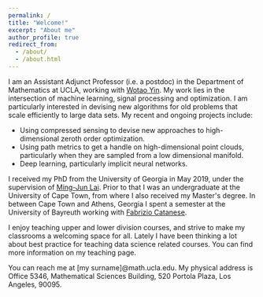 ```yaml
---
permalink: /
title: "Welcome!"
excerpt: "About me"
author_profile: true
redirect_from:
  - /about/
  - /about.html
---
```


 I am an Assistant Adjunct Professor (i.e. a postdoc) in the Department of Mathematics at UCLA, working with [Wotao Yin](https://www.math.ucla.edu/~wotaoyin/). My work lies in the intersection of machine learning, signal processing and optimization. I am particularly interested in devising new algorithms for old problems that scale efficiently to large data sets. My recent and ongoing projects include:
 <ul>
  <li> Using compressed sensing to devise new approaches to high-dimensional zeroth order optimization. </li>
  <li> Using path metrics to get a handle on high-dimensional point clouds, particularly when they are sampled from a low dimensional manifold. </li>
  <li> Deep learning, particularly implicit neural networks. </li>
  </ul>

I received my PhD from the University of Georgia in May 2019, under the supervision of [Ming-Jun Lai](http://alpha.math.uga.edu/~mjlai/). Prior to that I was an undergraduate at the University of Cape Town, from where I also received my Master's degree. In between Cape Town and Athens, Georgia I spent a semester at the University of Bayreuth working with [Fabrizio Catanese](https://de.wikipedia.org/wiki/Fabrizio_Catanese).   

 I enjoy teaching upper and lower division courses, and strive to make my classrooms a welcoming space for all. Lately I have been thinking a lot about best practice for teaching data science related courses. You can find more information on my teaching page.

You can reach me at [my surname]@math.ucla.edu. My physical address is Office 5346, Mathematical Sciences Building, 520 Portola Plaza, Los Angeles, 90095.
